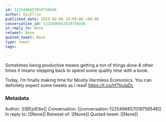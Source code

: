 ```yaml
---
id: 1225496657019756546
author: EpiEllie
published_date: 2020-02-06 19:09:06 +00:00
conversation_id: 1225496657019756546
in_reply_to: None
retweet: None
quoted_tweet: None
type: tweet
tags:

---
```


Sometimes being productive means getting a ton of things done &amp; other times it means stepping back to spend some quality time with a book. 

Today, I’m finally making time for Mostly Harmless Economics. You can definitely expect some tweets as I read! https://t.co/hf7tjuIaDc

### Metadata

Author: [[@EpiEllie]]
Conversation: [[conversation-1225496657019756546]]
In reply to: [[None]]
Retweet of: [[None]]
Quoted tweet: [[None]]
